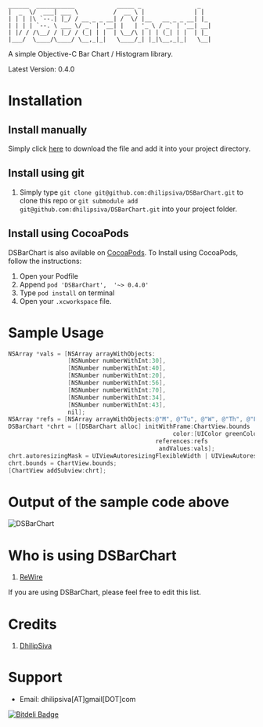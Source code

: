```                                                                                   
______  ___________            _____ _                _   
|  _  \/  ___| ___ \          /  __ \ |              | |  
| | | |\ `--.| |_/ / __ _ _ __| /  \/ |__   __ _ _ __| |_ 
| | | | `--. \ ___ \/ _` | '__| |   | '_ \ / _` | '__| __|
| |/ / /\__/ / |_/ / (_| | |  | \__/\ | | | (_| | |  | |_ 
|___/  \____/\____/ \__,_|_|   \____/_| |_|\__,_|_|   \__|
```

A simple Objective-C Bar Chart / Histogram library.

Latest Version: 0.4.0

# Installation

## Install manually

Simply click [here](https://github.com/dhilipsiva/DSBarChart/archive/master.zip) to download the file and add it into your project directory.

## Install using git

1. Simply type `git clone git@github.com:dhilipsiva/DSBarChart.git` to clone this repo or `git submodule add git@github.com:dhilipsiva/DSBarChart.git` into your project folder.

## Install using CocoaPods

DSBarChart is also avilable on [CocoaPods](http://cocoapods.org/?q=dhilipsiva). To Install using CocoaPods, follow the instructions:

1. Open your Podfile
2. Append `pod 'DSBarChart',  '~> 0.4.0'`
3. Type `pod install` on terminal
4. Open your `.xcworkspace` file.

# Sample Usage

```objective-c
NSArray *vals = [NSArray arrayWithObjects:
                 [NSNumber numberWithInt:30],
                 [NSNumber numberWithInt:40],
                 [NSNumber numberWithInt:20],
                 [NSNumber numberWithInt:56],
                 [NSNumber numberWithInt:70],
                 [NSNumber numberWithInt:34],
                 [NSNumber numberWithInt:43],
                 nil];
NSArray *refs = [NSArray arrayWithObjects:@"M", @"Tu", @"W", @"Th", @"F", @"Sa", @"Su", nil];
DSBarChart *chrt = [[DSBarChart alloc] initWithFrame:ChartView.bounds
                                               color:[UIColor greenColor]
                                          references:refs
                                           andValues:vals];
chrt.autoresizingMask = UIViewAutoresizingFlexibleWidth | UIViewAutoresizingFlexibleHeight;
chrt.bounds = ChartView.bounds;
[ChartView addSubview:chrt];
```

# Output of the sample code above

<img src="https://raw.github.com/dhilipsiva/DSBarChart/master/DSBarChart.png"
 alt="DSBarChart" title="A simple objective-c Bar Chart / Histogram library." align="canter"/>
  
# Who is using DSBarChart

1. [ReWire](http://www.rewireapp.com/)

If you are using DSBarChart, please feel free to edit this list.

# Credits

1. [DhilipSiva](https://github.com/dhilipsiva)

# Support

* Email:     dhilipsiva[AT]gmail[DOT]com


[![Bitdeli Badge](https://d2weczhvl823v0.cloudfront.net/dhilipsiva/dsbarchart/trend.png)](https://bitdeli.com/free "Bitdeli Badge")

